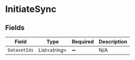 # InitiateSync


## Fields

| Field              | Type               | Required           | Description        |
| ------------------ | ------------------ | ------------------ | ------------------ |
| `DatasetIds`       | List<*string*>     | :heavy_minus_sign: | N/A                |